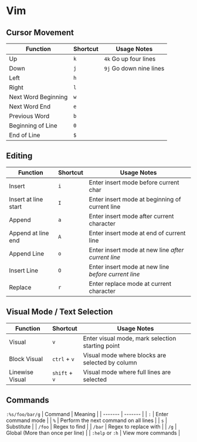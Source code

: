 # Vim

## Cursor Movement
| Function            | Shortcut | Usage Notes           |
| ------------------- | -------- | --------------------- |
| Up                  | ``k``        | ``4k`` Go up four lines   | 
| Down                | ``j``        | ``9j`` Go down nine lines | 
| Left                | ``h``        |                       | 
| Right               | ``l``        |                       | 
| Next Word Beginning | ``w``        |                       |
| Next Word End       | `e`
| Previous Word       | `b`        |                       |
| Beginning of Line   | `0`        |                       |
| End of Line         | `$`        |                       |

## Editing
| Function             | Shortcut | Usage Notes |
| -------------------- | -------- | ----------- |
| Insert               | `i       ` | Enter insert mode before current char |
| Insert at line start | `I`        | Enter insert mode at beginning of current line |
| Append               | `a`        | Enter insert mode after current character | 
| Append at line end   | `A`        | Enter insert mode at end of current line |
| Append Line          | `o`        | Enter insert mode at new line _after current line_ |
| Insert Line          | `O`        | Enter insert mode at new line _before current line_ |
| Replace              | `r`        | Enter replace mode at current character |

## Visual Mode / Text Selection
| Function                   | Shortcut  | Usage Notes |
| -------------------------- | --------- | ----------- |
| Visual                     | `v       `  | Enter visual mode, mark selection starting point |
| Block Visual               | `ctrl` + `v`  | Visual mode where blocks are selected by column |
| Linewise Visual            | `shift` + `v` | Visual mode where full lines are selected |

## Commands
``:%s/foo/bar/g``
| Command | Meaning |
| ------- | ------- |
| `:`       | Enter command mode |
| `%`       | Perform the next command on all lines |
| `s`       | Substitute |
| `/foo`    | Regex to find |
| `/bar`    | Regex to replace with |
| `/g`      | Global (More than once per line) |
| `:help` or `:h` | View more commands |
